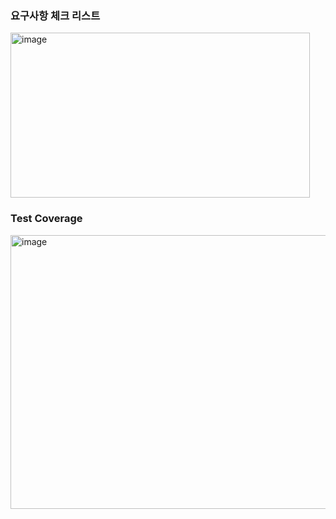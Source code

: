 ### 요구사항 체크 리스트
<img width="479" height="264" alt="image" src="https://github.com/user-attachments/assets/f9f076f9-608c-4823-a5dd-cf74a2a3b6fb" />

### Test Coverage
<img width="1187" height="438" alt="image" src="https://github.com/user-attachments/assets/6048e48e-9bf8-475d-bdd8-31776422d141" />
